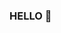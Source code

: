 ### HELLO 👋

<!--
**AaronPeterViju/aaronpeterviju** is a ✨ _special_ ✨ repository because its `README.md` (this file) appears on your GitHub profile.

Here are some ideas to get you started:

- 🔭 I’m currently working on TECHMAGHI
- 🌱 I’m currently learning CODING
- 👯 I’m looking to collaborate on ...
- 🤔 I’m looking for help with ...
- 💬 Ask me about CODING
- 📫 How to reach me: ...
- 😄 Pronouns: CODE KING
- ⚡ Fun fact: ...
-->
